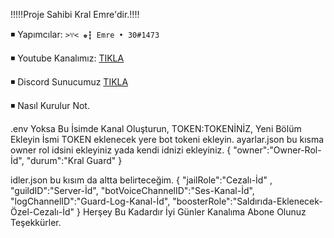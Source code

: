  !!!!!Proje Sahibi Kral Emre'dir.!!!!
  

:black_medium_small_square: Yapımcılar: `>♈< ♚┇ Emre • 30#1473`

:black_medium_small_square:  Youtube Kanalımız: [TIKLA](https://www.youtube.com/channel/UCVE9gvwcxhHndoRm4s3iVmw)

:black_medium_small_square:  Discord Sunucumuz [TIKLA](https://discord.gg/ZgEsVJdBtU)

:black_medium_small_square: Nasıl Kurulur Not.

.env Yoksa Bu İsimde Kanal Oluşturun, TOKEN:TOKENİNİZ, Yeni Bölüm Ekleyin İsmi TOKEN eklenecek yere bot tokeni ekleyin.
ayarlar.json bu kısma owner rol idsini ekleyiniz yada kendi idnizi ekleyiniz.
{
  "owner":"Owner-Rol-İd",
  "durum":"Kral Guard"
}

idler.json bu kısım da altta belirteceğim.
{
  "jailRole":"Cezalı-İd" ,
  "guildID":"Server-İd",
  "botVoiceChannelID":"Ses-Kanal-İd",
  "logChannelID":"Guard-Log-Kanal-İd",
  "boosterRole":"Saldırıda-Eklenecek-Özel-Cezalı-İd"
}
Herşey Bu Kadardır İyi Günler Kanalıma Abone Olunuz Teşekkürler.